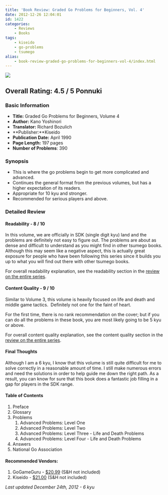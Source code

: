 ```yaml
---
title: 'Book Review: Graded Go Problems for Beginners, Vol. 4'
date: 2012-12-26 12:04:01
id: 1422
categories:
	- Reviews
	- Books
tags:
	- kiseido
	- go-problems
	- tsumego
alias:
	- book-review-graded-go-problems-for-beginners-vol-4/index.html
---
```


![](/images/2012/12/graded-go-problems-for-beginners-volume-4.jpg)

## Overall Rating: 4.5 / 5 Ponnuki

### Basic Information

*   **Title:** Graded Go Problems for Beginners, Volume 4
*   **Author:** Kano Yoshinori
*   **Translator:** Richard Bozulich
*   **Publisher:**Kiseido
*   **Publication Date:** April 1990
*   **Page Length:** 197 pages
*   **Number of Problems**: 390

### Synopsis

*   This is where the go problems begin to get more complicated and advanced.
*   Continues the general format from the previous volumes, but has a higher expectation of its readers.
*   Appropriate for 10 kyu and stronger.
*   Recommended for serious players and above.

<!-- more -->

### Detailed Review

#### Readability - 8 / 10

In this volume, we are officially in SDK (single digit kyu) land and the problems are definitely not easy to figure out. The problems are about as dense and difficult to understand as you might find in other tsumego books. Although this may seem like a negative aspect, this is actually great exposure for people who have been following this series since it builds you up to what you will find out there with other tsumego books.

For overall readability explanation, see the readability section in the [review on the entire series](http://www.bengozen.com/book-review-graded-go-problems-for-beginners-series/ "Book Review: Graded Go Problems for Beginners Series").

#### Content Quality - 9 / 10

Similar to Volume 3, this volume is heavily focused on life and death and middle game tactics.  Definitely not one for the faint of heart.

For the first time, there is no rank recommendation on the cover; but if you can do all the problems in these book, you are most likely going to be 5 kyu or above.

For overall content quality explanation, see the content quality section in the [review on the entire series](http://www.bengozen.com/book-review-graded-go-problems-for-beginners-series/ "Book Review: Graded Go Problems for Beginners Series").

#### Final Thoughts

Although I am a 6 kyu, I know that this volume is still quite difficult for me to solve correctly in a reasonable amount of time. I still make numerous errors and need the solutions in order to help guide me down the right path. As a result, you can know for sure that this book does a fantastic job filling in a gap for players in the SDK range.

#### Table of Contents

1.  Preface
2.  Glossary
3.  Problems
	1.  Advanced Problems: Level One
	2.  Advanced Problems: Level Two
	3.  Advanced Problems: Level Three - Life and Death Problems
	4.  Advanced Problems: Level Four - Life and Death Problems
4.  Answers
5.  National Go Association

#### Recommended Vendors:

1.  GoGameGuru - [$20.99](http://shop.gogameguru.com/graded-go-problems-for-beginners-volume-3/?acc=e4da3b7fbbce2345d7772b0674a318d5) (S&amp;H not included)
2.  Kiseido - [$21.00](http://kiseido.com/go_books.htm) (S&amp;H not included)

_Last updated December 24th, 2012 - 6 kyu_